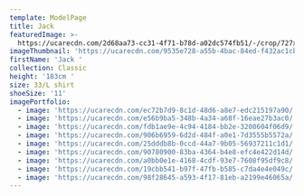 ```yaml
---
template: ModelPage
title: Jack
featuredImage: >-
  https://ucarecdn.com/2d68aa73-cc31-4f71-b78d-a02dc574fb51/-/crop/727x368/6,0/-/preview/
imageThumbnail: 'https://ucarecdn.com/9535e728-a55b-4bac-84ed-f432ac1cbc50/'
firstName: 'Jack '
collection: Classic
height: '183cm '
size: 33/L shirt
shoeSize: '11'
imagePortfolio:
  - image: 'https://ucarecdn.com/ec72b7d9-8c1d-48d6-a8e7-edc215197a90/'
  - image: 'https://ucarecdn.com/e56b9ba5-348b-4a34-a68f-16eae27b3ac0/'
  - image: 'https://ucarecdn.com/fdb1ae9e-4c94-4184-bb2e-3208604f06d9/'
  - image: 'https://ucarecdn.com/906b6959-6d2d-484f-a0e1-7d3555b5572a/'
  - image: 'https://ucarecdn.com/25dddb8b-0ccd-44a7-9b05-56937211c1d1/'
  - image: 'https://ucarecdn.com/90780900-83ba-4364-b4e8-efc4e422d14d/'
  - image: 'https://ucarecdn.com/a0bb0e1e-4168-4cdf-93e7-7608f95df9c8/'
  - image: 'https://ucarecdn.com/19cbb541-b97f-47fb-b585-c7da4e4e049c/'
  - image: 'https://ucarecdn.com/98f28645-a593-4f17-81eb-a2199e46065a/'
---
```


